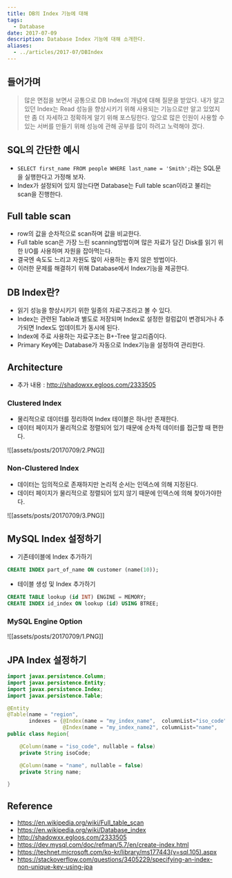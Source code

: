 ```yaml
---
title: DB의 Index 기능에 대해
tags:
  - Database
date: 2017-07-09
description: Database Index 기능에 대해 소개한다.
aliases: 
  - ../articles/2017-07/DBIndex
---
```

## 들어가며
> 많은 면접을 보면서 공통으로 DB Index의 개념에 대해 질문을 받았다. 내가 알고있던 Index는 Read 성능을 향상시키기 위해 사용되는 기능으로만 알고 있었지만 좀 더 자세하고 정확하게 알기 위해 포스팅한다. 앞으로 많은 인원이 사용할 수 있는 서버를 만들기 위해 성능에 관해 공부를 많이 하려고 노력해야 겠다.

## SQL의 간단한 예시
- `SELECT first_name FROM people WHERE last_name = 'Smith';`라는 SQL문을 실행한다고 가정해 보자.
- Index가 설정되어 있지 않는다면 Database는 Full table scan이라고 불리는 scan을 진행한다.

## Full table scan
- row의 값을 순차적으로 scan하며 값을 비교한다.
- Full table scan은 가장 느린 scanning방법이며 많은 자료가 담긴 Disk를 읽기 위한 I/O를 사용하며 자원을 잡아먹는다.
- 결국엔 속도도 느리고 자원도 많이 사용하는 좋지 않은 방법이다.
- 이러한 문제를 해결하기 위해 Database에서 Index기능을 제공한다.

## DB Index란?
- 읽기 성능을 향상시키기 위한 일종의 자료구조라고 볼 수 있다.
- Index는 관련된 Table과 별도로 저장되며 Index로 설정한 컬럼값이 변경되거나 추가되면 Index도 업데이트가 동시에 된다.
- Index에 주료 사용하는 자료구조는 B+-Tree 알고리즘이다.
- Primary Key에는 Database가 자동으로 Index기능을 설정하여 관리한다.

## Architecture
- 추가 내용 : <http://shadowxx.egloos.com/2333505>

### Clustered Index
- 물리적으로 데이터를 정리하여 Index 테이블은 하나만 존재한다.
- 데이터 페이지가 물리적으로 정렬되어 있기 때문에 순차적 데이터를 접근할 때 편한다.

![[assets/posts/20170709/2.PNG]]

### Non-Clustered Index
- 데이터는 임의적으로 존재하지만 논리적 순서는 인덱스에 의해 지정된다.
- 데이터 페이지가 물리적으로 정렬되어 있지 않기 때문에 인덱스에 의해 찾아가야한다.

![[assets/posts/20170709/3.PNG]]

## MySQL Index 설정하기
- 기존테이블에 Index 추가하기

```sql
CREATE INDEX part_of_name ON customer (name(10));
```

- 테이블 생성 및 Index 추가하기

```sql
CREATE TABLE lookup (id INT) ENGINE = MEMORY;
CREATE INDEX id_index ON lookup (id) USING BTREE;
```

### MySQL Engine Option

![[assets/posts/20170709/1.PNG]]

## JPA Index 설정하기
```java
import javax.persistence.Column;
import javax.persistence.Entity;
import javax.persistence.Index;
import javax.persistence.Table;

@Entity
@Table(name = "region",
       indexes = {@Index(name = "my_index_name",  columnList="iso_code", unique = true),
                  @Index(name = "my_index_name2", columnList="name",     unique = false)})
public class Region{

    @Column(name = "iso_code", nullable = false)
    private String isoCode;

    @Column(name = "name", nullable = false)
    private String name;

}
```
## Reference
- <https://en.wikipedia.org/wiki/Full_table_scan>
- <https://en.wikipedia.org/wiki/Database_index>
- <http://shadowxx.egloos.com/2333505>
- <https://dev.mysql.com/doc/refman/5.7/en/create-index.html>
- <https://technet.microsoft.com/ko-kr/library/ms177443(v=sql.105).aspx>
- <https://stackoverflow.com/questions/3405229/specifying-an-index-non-unique-key-using-jpa>
